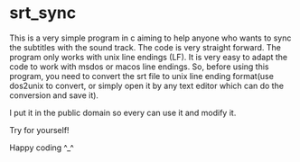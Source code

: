 # srt_sync

This is a very simple program in c aiming to help anyone who wants to sync the subtitles with the sound track.
The code is very straight forward. The program only works with unix line endings (LF). It is very easy to adapt
the code to work with msdos or macos line endings. So, before using this program, you need to convert the srt file
to unix line ending format(use dos2unix to convert, or simply open it by any text editor which can do
the conversion and save it).

I put it in the public domain so every can use it and modify it.

Try for yourself!

Happy coding ^_^
